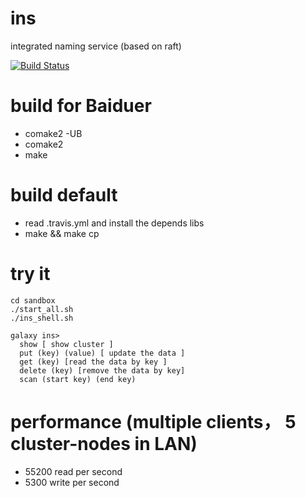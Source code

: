 # ins
integrated naming service (based on raft)

[![Build Status](https://travis-ci.org/fxsjy/ins.svg?branch=master)](https://travis-ci.org/fxsjy/ins)

# build for Baiduer
* comake2 -UB
* comake2
* make

# build default
* read .travis.yml and install the depends libs
* make && make cp

# try it

	cd sandbox
	./start_all.sh
	./ins_shell.sh
		
	galaxy ins> 
	  show [ show cluster ]
	  put (key) (value) [ update the data ] 
	  get (key) [read the data by key ]
	  delete (key) [remove the data by key]
	  scan (start key) (end key)
  
# performance (multiple clients， 5 cluster-nodes in LAN)
* 55200 read per second
* 5300 write per second
